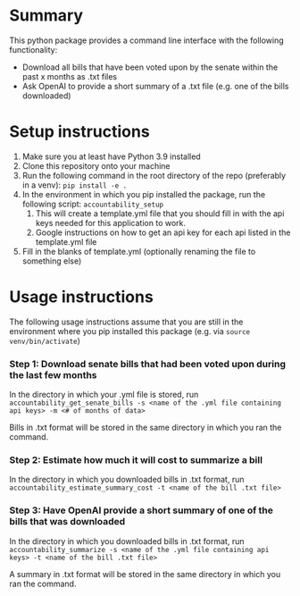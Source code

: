 # Summary 
This python package provides a command line interface with the following functionality:

- Download all bills that have been voted upon by the senate within the past x months as .txt files
- Ask OpenAI to provide a short summary of a .txt file (e.g. one of the bills downloaded)

# Setup instructions 
1. Make sure you at least have Python 3.9 installed
2. Clone this repository onto your machine
3. Run the following command in the root directory of the repo (preferably in a venv): `pip install -e .`
4. In the environment in which you pip installed the package, run the following script: `accountability_setup`
   1. This will create a template.yml file that you should fill in with the api keys needed for this application to work.
   2. Google instructions on how to get an api key for each api listed in the template.yml file
5. Fill in the blanks of template.yml (optionally renaming the file to something else)


# Usage instructions
The following usage instructions assume that you are still in the environment where you pip installed this package (e.g. via `source venv/bin/activate`)

### Step 1: Download senate bills that had been voted upon during the last few months
In the directory in which your .yml file is stored, run `accountability_get_senate_bills -s <name of the .yml file containing api keys> -m <# of months of data>`

Bills in .txt format will be stored in the same directory in which you ran the command.

### Step 2: Estimate how much it will cost to summarize a bill
In the directory in which you downloaded bills in .txt format, run `accountability_estimate_summary_cost -t <name of the bill .txt file>`

### Step 3: Have OpenAI provide a short summary of one of the bills that was downloaded
In the directory in which you downloaded bills in .txt format, run `accountability_summarize -s <name of the .yml file containing api keys> -t <name of the bill .txt file>`

A summary in .txt format will be stored in the same directory in which you ran the command.